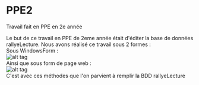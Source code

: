 # PPE2
Travail fait en PPE en 2e année

Le but de ce travail en PPE de 2eme année était d'éditer la base de données rallyeLecture.
Nous avons réalisé ce travail sous 2 formes :
</br>
Sous WindowsForm :
</br>
![alt tag](https://cloud.githubusercontent.com/assets/17911035/14314246/59e9e692-fbf6-11e5-82bd-71c8daf24763.PNG)
</br>
Ainsi que sous form de page web :
</br>
![alt tag](https://cloud.githubusercontent.com/assets/17911035/14314245/59e6ed3e-fbf6-11e5-974d-8874786f2637.PNG)
</br>
C'est avec ces méthodes que l'on parvient à remplir la BDD rallyeLecture
